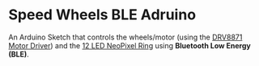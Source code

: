 # Speed Wheels BLE Adruino

An Arduino Sketch that controls the wheels/motor (using the [DRV8871 Motor Driver](https://learn.adafruit.com/adafruit-drv8871-brushed-dc-motor-driver-breakout)) and the [12 LED NeoPixel Ring](https://www.bastelgarage.ch/neopixel-ring-12x-ws2812-rgb-led) using **Bluetooth Low Energy (BLE)**.
